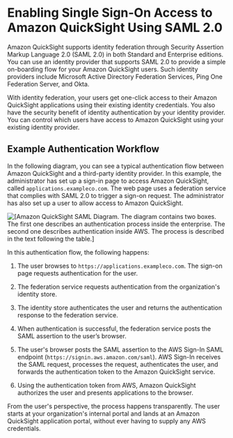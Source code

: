 # Enabling Single Sign\-On Access to Amazon QuickSight Using SAML 2\.0<a name="external-identity-providers"></a>

Amazon QuickSight supports identity federation through Security Assertion Markup Language 2\.0 \(SAML 2\.0\) in both Standard and Enterprise editions\. You can use an identity provider that supports SAML 2\.0 to provide a simple on\-boarding flow for your Amazon QuickSight users\. Such identity providers include Microsoft Active Directory Federation Services, Ping One Federation Server, and Okta\. 

With identity federation, your users get one\-click access to their Amazon QuickSight applications using their existing identity credentials\. You also have the security benefit of identity authentication by your identity provider\. You can control which users have access to Amazon QuickSight using your existing identity provider\. 

## Example Authentication Workflow<a name="external-identity-providers-example"></a>

In the following diagram, you can see a typical authentication flow between Amazon QuickSight and a third\-party identity provider\. In this example, the administrator has set up a sign\-in page to access Amazon QuickSight, called `applications.exampleco.com`\. The web page uses a federation service that complies with SAML 2\.0 to trigger a sign\-on request\. The administrator has also set up a user to allow access to Amazon QuickSight\.

![\[Amazon QuickSight SAML Diagram. The diagram contains two boxes. The first one describes an authentication process inside the enterprise. The second one describes authentication inside AWS. The process is described in the text following the table.\]](http://docs.aws.amazon.com/quicksight/latest/user/images/SAML-Flow-Diagram.png)

In this authentication flow, the following happens:

1. The user browses to `https://applications.exampleco.com`\. The sign\-on page requests authentication for the user\.

1. The federation service requests authentication from the organization's identity store\.

1. The identity store authenticates the user and returns the authentication response to the federation service\.

1. When authentication is successful, the federation service posts the SAML assertion to the user’s browser\.

1. The user's browser posts the SAML assertion to the AWS Sign\-In SAML endpoint \(`https://signin.aws.amazon.com/saml`\)\. AWS Sign\-In receives the SAML request, processes the request, authenticates the user, and forwards the authentication token to the Amazon QuickSight service\.

1. Using the authentication token from AWS, Amazon QuickSight authorizes the user and presents applications to the browser\.

From the user's perspective, the process happens transparently\. The user starts at your organization's internal portal and lands at an Amazon QuickSight application portal, without ever having to supply any AWS credentials\.